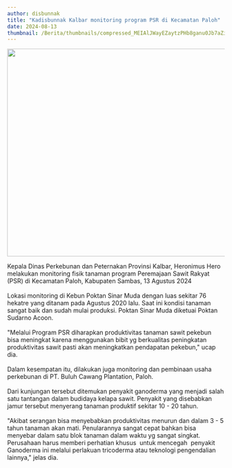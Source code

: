 ```yaml
---
author: disbunnak
title: "Kadisbunnak Kalbar monitoring program PSR di Kecamatan Paloh"
date: 2024-08-13
thumbnail: /Berita/thumbnails/compressed_MEIAlJWayEZaytzPHb8ganu0Jb7aZiCtinh3dLCn.jpg
---
```

<p><img src="/images/ZNmKVfwd972B6RTDs1eV.jpeg" width="582" height="480" alt="" /></p>
<p>Kepala Dinas Perkebunan dan Peternakan Provinsi Kalbar, Heronimus Hero melakukan monitoring fisik tanaman program Peremajaan Sawit Rakyat (PSR) di Kecamatan Paloh, Kabupaten Sambas, 13 Agustus 2024 <br /><br />Lokasi monitoring di Kebun Poktan Sinar Muda dengan luas sekitar 76 hekatre yang ditanam pada Agustus 2020 lalu. Saat ini kondisi tanaman sangat baik dan sudah mulai produksi. Poktan Sinar Muda diketuai Poktan Sudarno Acoon. <br /><br />"Melalui Program PSR diharapkan produktivitas tanaman sawit pekebun&nbsp; bisa meningkat karena menggunakan bibit yg berkualitas peningkatan produktivitas sawit pasti akan meningkatkan pendapatan pekebun," ucap dia.<br /><br />Dalam kesempatan itu, dilakukan juga monitoring dan pembinaan usaha perkebunan di PT. Buluh Cawang Plantation, Paloh.<br /><br />Dari kunjungan tersebut ditemukan penyakit ganoderma yang menjadi salah satu tantangan dalam budidaya kelapa sawit. Penyakit yang disebabkan jamur tersebut menyerang tanaman produktif sekitar 10 - 20 tahun. <br /><br />"Akibat serangan bisa menyebabkan produktivitas menurun dan dalam 3 - 5 tahun tanaman akan mati. Penularannya sangat cepat bahkan bisa menyebar dalam satu blok tanaman dalam waktu yg sangat singkat. Perusahaan harus memberi perhatian khusus&nbsp; untuk mencegah&nbsp; penyakit Ganoderma ini melalui perlakuan tricoderma atau teknologi pengendalian lainnya," jelas dia.</p>